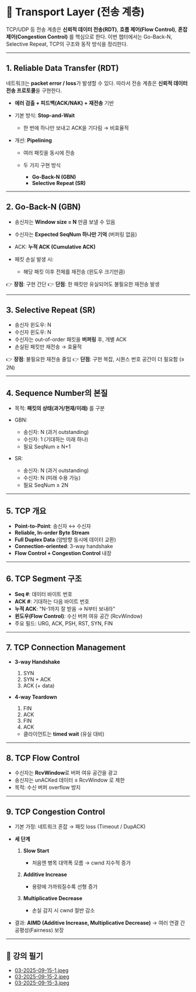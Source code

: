 # 🚚 Transport Layer (전송 계층)

TCP/UDP 등 전송 계층은 **신뢰적 데이터 전송(RDT)**, **흐름 제어(Flow Control)**, **혼잡 제어(Congestion Control)** 를 핵심으로 한다.
이번 챕터에서는 Go-Back-N, Selective Repeat, TCP의 구조와 동작 방식을 정리한다.

---

## 1. Reliable Data Transfer (RDT)

네트워크는 **packet error / loss**가 발생할 수 있다.
따라서 전송 계층은 **신뢰적 데이터 전송 프로토콜**을 구현한다.

-   **에러 검출 + 피드백(ACK/NAK) + 재전송** 기반
-   기본 방식: **Stop-and-Wait**

    -   한 번에 하나만 보내고 ACK을 기다림 → 비효율적

-   개선: **Pipelining**

    -   여러 패킷을 동시에 전송
    -   두 가지 구현 방식

        -   **Go-Back-N (GBN)**
        -   **Selective Repeat (SR)**

---

## 2. Go-Back-N (GBN)

-   송신자는 **Window size = N** 만큼 보낼 수 있음
-   수신자는 **Expected SeqNum 하나만 기억** (버퍼링 없음)
-   ACK: **누적 ACK (Cumulative ACK)**
-   패킷 손실 발생 시:

    -   해당 패킷 이후 전체를 재전송 (윈도우 크기만큼)

👉 **장점**: 구현 간단
👉 **단점**: 한 패킷만 유실되어도 불필요한 재전송 발생

---

## 3. Selective Repeat (SR)

-   송신자 윈도우: N
-   수신자 윈도우: N
-   수신자는 out-of-order 패킷을 **버퍼링** 후, 개별 ACK
-   손실된 패킷만 재전송 → 효율적

👉 **장점**: 불필요한 재전송 줄임
👉 **단점**: 구현 복잡, 시퀀스 번호 공간이 더 필요함 (≥ 2N)

---

## 4. Sequence Number의 본질

-   목적: **패킷의 상태(과거/현재/미래)** 를 구분
-   GBN:

    -   송신자: N (과거 outstanding)
    -   수신자: 1 (기대하는 미래 하나)
    -   필요 SeqNum ≥ N+1

-   SR:

    -   송신자: N (과거 outstanding)
    -   수신자: N (미래 수용 가능)
    -   필요 SeqNum ≥ 2N

---

## 5. TCP 개요

-   **Point-to-Point**: 송신자 ↔ 수신자
-   **Reliable, In-order Byte Stream**
-   **Full Duplex Data** (양방향 동시에 데이터 교환)
-   **Connection-oriented**: 3-way handshake
-   **Flow Control + Congestion Control** 내장

---

## 6. TCP Segment 구조

-   **Seq #**: 데이터 바이트 번호
-   **ACK #**: 기대하는 다음 바이트 번호
-   **누적 ACK**: "N-1까지 잘 받음 → N부터 보내라"
-   **윈도우(Flow Control)**: 수신 버퍼 여유 공간 (RcvWindow)
-   주요 필드: URG, ACK, PSH, RST, SYN, FIN

---

## 7. TCP Connection Management

-   **3-way Handshake**

    1. SYN
    2. SYN + ACK
    3. ACK (+ data)

-   **4-way Teardown**

    1. FIN
    2. ACK
    3. FIN
    4. ACK

    -   클라이언트는 **timed wait** (유실 대비)

---

## 8. TCP Flow Control

-   수신자는 **RcvWindow**로 버퍼 여유 공간을 광고
-   송신자는 unACKed 데이터 ≤ RcvWindow 로 제한
-   목적: 수신 버퍼 overflow 방지

---

## 9. TCP Congestion Control

-   기본 가정: 네트워크 혼잡 → 패킷 loss (Timeout / DupACK)
-   **세 단계**

    1. **Slow Start**

        - 처음엔 병목 대역폭 모름 → cwnd 지수적 증가

    2. **Additive Increase**

        - 용량에 가까워질수록 선형 증가

    3. **Multiplicative Decrease**

        - 손실 감지 시 cwnd 절반 감소

-   결과: **AIMD (Additive Increase, Multiplicative Decrease)**
    → 여러 연결 간 공평성(Fairness) 보장

---

## 📒 강의 필기

-   [03-2025-09-15-1.jpeg](./notes/03-2025-09-15-1.jpeg)
-   [03-2025-09-15-2.jpeg](./notes/03-2025-09-15-2.jpeg)
-   [03-2025-09-15-3.jpeg](./notes/03-2025-09-15-3.jpeg)
